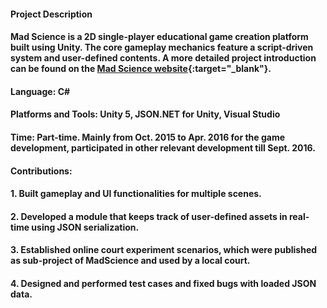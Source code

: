 #### __Project Description__

#### Mad Science is a 2D single-player educational game creation platform built using Unity. The core gameplay mechanics feature a script-driven system and user-defined contents. A more detailed project introduction can be found on the [Mad Science website](https://web.northeastern.edu/madscience/){:target="_blank"}.

#### __Language__: C\#

#### __Platforms and Tools__: Unity 5, JSON.NET for Unity, Visual Studio

#### __Time__: Part-time. Mainly from Oct. 2015 to Apr. 2016 for the game development, participated in other relevant development till Sept. 2016.

#### __Contributions__:

#### 1. Built gameplay and UI functionalities for multiple scenes.

#### 2. Developed a module that keeps track of user-defined assets in real-time using JSON serialization.

#### 3. Established online court experiment scenarios, which were published as sub-project of MadScience and used by a local court.

#### 4. Designed and performed test cases and fixed bugs with loaded JSON data.

